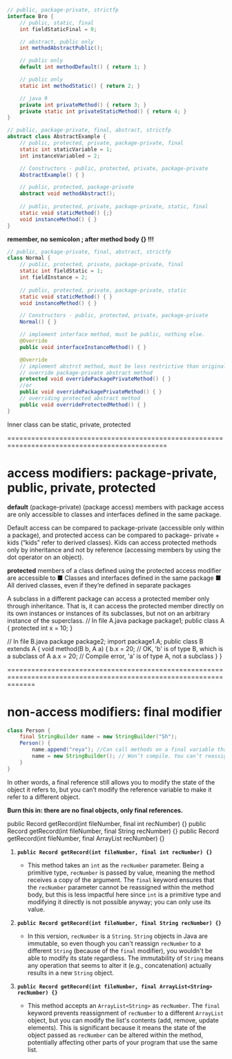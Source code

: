 
```java
// public, package-private, strictfp
interface Bro {
    // public, static, final
    int fieldStaticFinal = 0;

    // abstract, public only
    int methodAbstractPublic();

    // public only
    default int methodDefault() { return 1; }

    // public only
    static int methodStatic() { return 2; }

    // java 9
    private int privateMethod() { return 3; }
    private static int privateStaticMethod() { return 4; }
}
```

```java
// public, package-private, final, abstract, strictfp
abstract class AbstractExample {
    // public, protected, private, package-private, final
    static int staticVariable = 1;
    int instanceVariabled = 2;

    // Constructors - public, protected, private, package-private
    AbstractExample() { }

    // public, protected, package-private
    abstract void methodAbstract();
    
    // public, protected, private, package-private, static, final
    static void staticMethod() {;}
    void instanceMethod() { }
}

```
**remember, no semicolon ; after method body {} !!!**
```java
// public, package-private, final, abstract, strictfp
class Normal {
    // public, protected, private, package-private, final
    static int fieldStatic = 1;
    int fieldInstance = 2;
    
    // public, protected, private, package-private, static
    static void staticMethod() { }
    void instanceMethod() { }

    // Constructors - public, protected, private, package-private
    Normal() { }

    // implement interface method, must be public, nothing else.
    @Override
    public void interfaceInstanceMethod() { }

    @Override
    // implement abstrct method, must be less restrictive than original
    // override package-private abstract method
    protected void overridePackagePrivateMethod() { }
    //or 
    public void overridePackagePrivateMethod() { }
    // overriding protected abstract method
    public void overrideProtectedMethod() { }
}

```

Inner class can be static, private, protected


==============================================================================================
# access modifiers: package-private, public, private, protected

**default** (package-private) (package access)
members with package access are only accessible to classes and interfaces defined in the same package.

Default access can be compared to package-private (accessible
only within a package), and protected access can be compared to package-
private + kids (“kids” refer to derived classes). Kids can access protected
methods only by inheritance and not by reference (accessing members by
using the dot operator on an object).

**protected**
members of a class defined using the protected access modifier are accessible to
■ Classes and interfaces defined in the same package
■ All derived classes, even if they’re defined in separate packages

A subclass in a different package can access a protected member only through inheritance. That is, it can access the protected member directly on its own instances or instances of its subclasses, but not on an arbitrary instance of the superclass.
// In file A.java
package package1;
public class A {
    protected int x = 10;
}

// In file B.java
package package2;
import package1.A;
public class B extends A {
    void method(B b, A a) {
        b.x = 20; // OK, 'b' is of type B, which is a subclass of A
        a.x = 20; // Compile error, 'a' is of type A, not a subclass
    }
}

===================================================================================================================
# non-access modifiers: final modifier
```java
class Person {
    final StringBuilder name = new StringBuilder("Sh");
    Person() {
        name.append("reya"); //Can call methods on a final variable that change its state
        name = new StringBuilder(); // Won’t compile. You can’t reassign another object to a final variable.
    }
}
```
In other words, a final reference still allows you to modify the state of the object it refers to, but you can’t modify the reference variable to make it refer to a different object. 

**Burn this in: there are no final objects, only final references.**

public Record getRecord(int fileNumber, final int recNumber) {}
public Record getRecord(int fileNumber, final String recNumber) {}
public Record getRecord(int fileNumber, final ArrayList<String> recNumber) {}

1. **`public Record getRecord(int fileNumber, final int recNumber) {}`**
   - This method takes an `int` as the `recNumber` parameter. Being a primitive type, `recNumber` is passed by value, meaning the method receives a copy of the argument. The `final` keyword ensures that the `recNumber` parameter cannot be reassigned within the method body, but this is less impactful here since `int` is a primitive type and modifying it directly is not possible anyway; you can only use its value.

2. **`public Record getRecord(int fileNumber, final String recNumber) {}`**
   - In this version, `recNumber` is a `String`. `String` objects in Java are immutable, so even though you can't reassign `recNumber` to a different `String` (because of the `final` modifier), you wouldn't be able to modify its state regardless. The immutability of `String` means any operation that seems to alter it (e.g., concatenation) actually results in a new `String` object.

3. **`public Record getRecord(int fileNumber, final ArrayList<String> recNumber) {}`**
   - This method accepts an `ArrayList<String>` as `recNumber`. The `final` keyword prevents reassignment of `recNumber` to a different `ArrayList` object, but you can modify the list's contents (add, remove, update elements). This is significant because it means the state of the object passed as `recNumber` can be altered within the method, potentially affecting other parts of your program that use the same list.